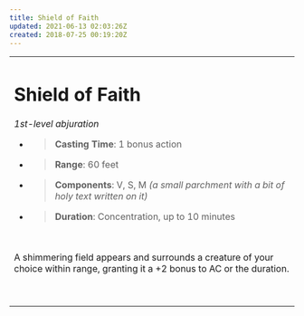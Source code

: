 ```yaml
---
title: Shield of Faith
updated: 2021-06-13 02:03:26Z
created: 2018-07-25 00:19:20Z
---
```


<table><tbody><tr class="odd"><td><h1 id="shield-of-faith"><strong>Shield of Faith</strong></h1><p><em>1st-level abjuration</em></p><ul><li><blockquote><p><strong>Casting Time</strong>: 1 bonus action</p></blockquote></li><li><blockquote><p><strong>Range</strong>: 60 feet</p></blockquote></li><li><blockquote><p><strong>Components</strong>: V, S, M <em>(a small parchment with a bit of holy text written on it)</em></p></blockquote></li><li><blockquote><p><strong>Duration</strong>: Concentration, up to 10 minutes</p></blockquote></li></ul><p> </p><p>A shimmering field appears and surrounds a creature of your choice within range, granting it a +2 bonus to AC or the duration.</p><p> </p></td></tr></tbody></table>